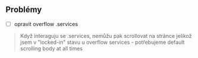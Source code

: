 ## Problémy

- [ ] opravit overflow .services
> Když interaguju se .services, nemůžu pak scrollovat na stránce jelikož jsem v "locked-in" stavu u overflow services - potřebujeme default scrolling body at all times


